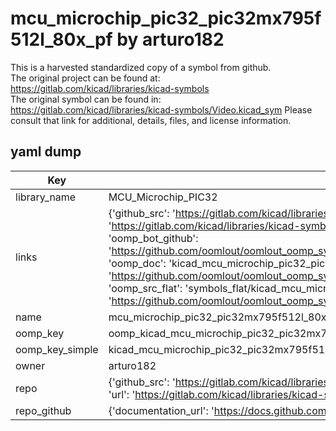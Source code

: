 # mcu_microchip_pic32_pic32mx795f512l_80x_pf by arturo182  
This is a harvested standardized copy of a symbol from github.  
The original project can be found at:  
https://gitlab.com/kicad/libraries/kicad-symbols  
The original symbol can be found in:
https://gitlab.com/kicad/libraries/kicad-symbols/Video.kicad_sym
Please consult that link for additional, details, files, and license information.  
## yaml dump  
| Key | Value |  
| --- | --- |  
| library_name | MCU_Microchip_PIC32 |  
| links | {'github_src': 'https://gitlab.com/kicad/libraries/kicad-symbols/Video.kicad_sym', 'github_src_repo': 'https://gitlab.com/kicad/libraries/kicad-symbols', 'oomp_bot': 'kicad_mcu_microchip_pic32_pic32mx795f512l_80x_pf/working', 'oomp_bot_github': 'https://github.com/oomlout/oomlout_oomp_symbol_bot/tree/main/kicad_mcu_microchip_pic32_pic32mx795f512l_80x_pf/working', 'oomp_doc': 'kicad_mcu_microchip_pic32_pic32mx795f512l_80x_pf/working', 'oomp_doc_github': 'https://github.com/oomlout/oomlout_oomp_symbol_doc/tree/main/kicad_mcu_microchip_pic32_pic32mx795f512l_80x_pf/working', 'oomp_src_flat': 'symbols_flat/kicad_mcu_microchip_pic32_pic32mx795f512l_80x_pf/working', 'oomp_src_flat_github': 'https://github.com/oomlout/oomlout_oomp_symbol_src/tree/main/kicad_mcu_microchip_pic32_pic32mx795f512l_80x_pf/working'} |  
| name | mcu_microchip_pic32_pic32mx795f512l_80x_pf |  
| oomp_key | oomp_kicad_mcu_microchip_pic32_pic32mx795f512l_80x_pf |  
| oomp_key_simple | kicad_mcu_microchip_pic32_pic32mx795f512l_80x_pf |  
| owner | arturo182 |  
| repo | {'github_src': 'https://gitlab.com/kicad/libraries/kicad-symbols/Video.kicad_sym', 'name': 'libraries/kicad-symbols', 'owner': 'kicad', 'url': 'https://gitlab.com/kicad/libraries/kicad-symbols'} |  
| repo_github | {'documentation_url': 'https://docs.github.com/rest/repos/repos#get-a-repository', 'message': 'Not Found'} |  


